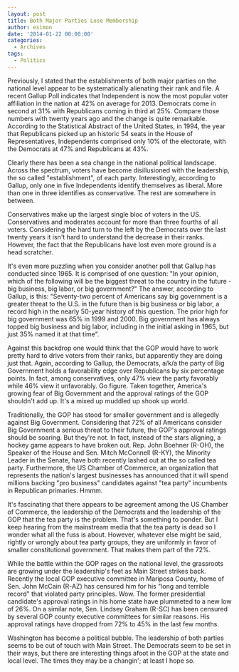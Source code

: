 ```yaml
---
layout: post
title: Both Major Parties Lose Membership
author: esimon
date: '2014-01-22 00:00:00'
categories:
  - Archives
tags:
  - Politics
---
```

Previously, I stated that the establishments of both major parties on the national level appear to be systematically alienating their rank and file. A recent Gallup Poll indicates that Independent is now the most popular voter affiliation in the nation at 42% on average for 2013. Democrats come in second at 31% with Republicans coming in third at 25%. Compare those numbers with twenty years ago and the change is quite remarkable. According to the Statistical Abstract of the United States, in 1994, the year that Republicans picked up an historic 54 seats in the House of Representatives, Independents comprised only 10% of the electorate, with the Democrats at 47% and Republicans at 43%. 

Clearly there has been a sea change in the national political landscape. Across the spectrum, voters have become disillusioned with the leadership, the so called "establishment", of each party. Interestingly, according to Gallup, only one in five Independents identify themselves as liberal. More than one in three identifies as conservative. The rest are somewhere in between. 

Conservatives make up the largest single bloc of voters in the US. Conservatives and moderates account for more than three fourths of all voters. Considering the hard turn to the left by the Democrats over the last twenty years it isn't hard to understand the decrease in their ranks. However, the fact that the Republicans have lost even more ground is a head scratcher. 

It's even more puzzling when you consider another poll that Gallup has conducted since 1965. It is comprised of one question: "In your opinion, which of the following will be the biggest threat to the country in the future - big business, big labor, or big government?" The answer, according to Gallup, is this: "Seventy-two percent of Americans say big government is a greater threat to the U.S. in the future than is big business or big labor, a record high in the nearly 50-year history of this question. The prior high for big government was 65% in 1999 and 2000. Big government has always topped big business and big labor, including in the initial asking in 1965, but just 35% named it at that time". 

Against this backdrop one would think that the GOP would have to work pretty hard to drive voters from their ranks, but apparently they are doing just that. Again, according to Gallup, the Democrats, a/k/a the party of Big Government holds a favorability edge over Republicans by six percentage points. In fact, among conservatives, only 47% view the party favorably while 46% view it unfavorably. Go figure. Taken together, America's growing fear of Big Government and the approval ratings of the GOP shouldn't add up. It's a mixed up muddled up shook up world. 

Traditionally, the GOP has stood for smaller government and is allegedly against Big Government. Considering that 72% of all Americans consider Big Government a serious threat to their future, the GOP's approval ratings should be soaring. But they're not. In fact, instead of the stars aligning, a hockey game appears to have broken out. Rep. John Boehner (R-OH), the Speaker of the House and Sen. Mitch McConnell (R-KY), the Minority Leader in the Senate, have both recently lashed out at the so called tea party. Furthermore, the US Chamber of Commerce, an organization that represents the nation's largest businesses has announced that it will spend millions backing "pro business" candidates against "tea party" incumbents in Republican primaries. Hmmm. 

It's fascinating that there appears to be agreement among the US Chamber of Commerce, the leadership of the Democrats and the leadership of the GOP that the tea party is the problem. That's something to ponder. But I keep hearing from the mainstream media that the tea party is dead so I wonder what all the fuss is about. However, whatever else might be said, rightly or wrongly about tea party groups, they are uniformly in favor of smaller constitutional government. That makes them part of the 72%. 

While the battle within the GOP rages on the national level, the grassroots are growing under the leadership's feet as Main Street strikes back. Recently the local GOP executive committee in Mariposa County, home of Sen. John McCain (R-AZ) has censured him for his "long and terrible record" that violated party principles. Wow. The former presidential candidate's approval ratings in his home state have plummeted to a new low of 26%. On a similar note, Sen. Lindsey Graham (R-SC) has been censured by several GOP county executive committees for similar reasons. His approval ratings have dropped from 72% to 45% in the last few months. 

Washington has become a political bubble. The leadership of both parties seems to be out of touch with Main Street. The Democrats seem to be set in their ways, but there are interesting things afoot in the GOP at the state and local level. The times they may be a changin'; at least I hope so. 

